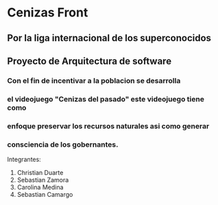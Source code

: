 # Cenizas Front 
## Por la liga internacional de los superconocidos
## Proyecto de Arquitectura de software

### Con el fin de incentivar a la poblacion se desarrolla
### el videojuego "Cenizas del pasado" este videojuego tiene como 
### enfoque preservar los recursos naturales asi como generar 
### consciencia de los gobernantes. 

Integrantes:
1. Christian Duarte
2. Sebastian Zamora
3. Carolina Medina
4. Sebastian Camargo

